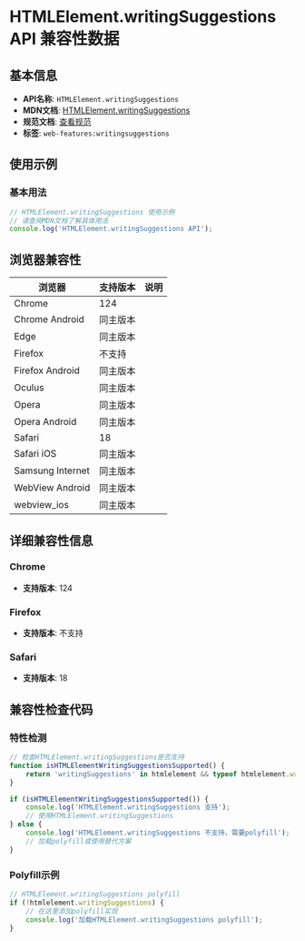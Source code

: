# HTMLElement.writingSuggestions API 兼容性数据

## 基本信息

- **API名称**: `HTMLElement.writingSuggestions`
- **MDN文档**: [HTMLElement.writingSuggestions](https://developer.mozilla.org/docs/Web/API/HTMLElement/writingSuggestions)
- **规范文档**: [查看规范](https://html.spec.whatwg.org/multipage/interaction.html#dom-writingsuggestions)
- **标签**: `web-features:writingsuggestions`

## 使用示例

### 基本用法

```javascript
// HTMLElement.writingSuggestions 使用示例
// 请查阅MDN文档了解具体用法
console.log('HTMLElement.writingSuggestions API');
```

## 浏览器兼容性

| 浏览器 | 支持版本 | 说明 |
|--------|----------|------|
| Chrome | 124 |  |
| Chrome Android | 同主版本 |  |
| Edge | 同主版本 |  |
| Firefox | 不支持 |  |
| Firefox Android | 同主版本 |  |
| Oculus | 同主版本 |  |
| Opera | 同主版本 |  |
| Opera Android | 同主版本 |  |
| Safari | 18 |  |
| Safari iOS | 同主版本 |  |
| Samsung Internet | 同主版本 |  |
| WebView Android | 同主版本 |  |
| webview_ios | 同主版本 |  |

## 详细兼容性信息

### Chrome

- **支持版本**: 124

### Firefox

- **支持版本**: 不支持

### Safari

- **支持版本**: 18

## 兼容性检查代码

### 特性检测

```javascript
// 检查HTMLElement.writingSuggestions是否支持
function isHTMLElementWritingSuggestionsSupported() {
    return 'writingSuggestions' in htmlelement && typeof htmlelement.writingSuggestions === 'function';
}

if (isHTMLElementWritingSuggestionsSupported()) {
    console.log('HTMLElement.writingSuggestions 支持');
    // 使用HTMLElement.writingSuggestions
} else {
    console.log('HTMLElement.writingSuggestions 不支持，需要polyfill');
    // 加载polyfill或使用替代方案
}
```

### Polyfill示例

```javascript
// HTMLElement.writingSuggestions polyfill
if (!htmlelement.writingSuggestions) {
    // 在这里添加polyfill实现
    console.log('加载HTMLElement.writingSuggestions polyfill');
}
```

